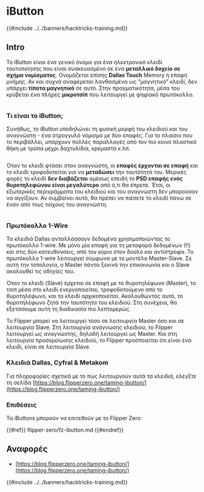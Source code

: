 # iButton

{{#include ../../banners/hacktricks-training.md}}

## Intro

Το iButton είναι ένα γενικό όνομα για ένα ηλεκτρονικό κλειδί ταυτοποίησης που είναι συσκευασμένο σε ένα **μεταλλικό δοχείο σε σχήμα νομίσματος**. Ονομάζεται επίσης **Dallas Touch** Memory ή επαφή μνήμης. Αν και συχνά αναφέρεται λανθασμένα ως “μαγνητικό” κλειδί, δεν υπάρχει **τίποτα μαγνητικό** σε αυτό. Στην πραγματικότητα, μέσα του κρύβεται ένα πλήρες **μικροτσίπ** που λειτουργεί με ψηφιακό πρωτόκολλο.

<figure><img src="../../images/image (915).png" alt=""><figcaption></figcaption></figure>

### Τι είναι το iButton; <a href="#what-is-ibutton" id="what-is-ibutton"></a>

Συνήθως, το iButton υποδηλώνει τη φυσική μορφή του κλειδιού και του αναγνώστη - ένα στρογγυλό νόμισμα με δύο επαφές. Για το πλαίσιο που το περιβάλλει, υπάρχουν πολλές παραλλαγές από τον πιο κοινό πλαστικό θήκη με τρύπα μέχρι δαχτυλίδια, κρεμαστά κ.λπ.

<figure><img src="../../images/image (1078).png" alt=""><figcaption></figcaption></figure>

Όταν το κλειδί φτάσει στον αναγνώστη, οι **επαφές έρχονται σε επαφή** και το κλειδί τροφοδοτείται για να **μεταδώσει** την ταυτότητά του. Μερικές φορές το κλειδί **δεν διαβάζεται** αμέσως επειδή το **PSD επαφής ενός θυροτηλεφώνου είναι μεγαλύτερο** από ό,τι θα έπρεπε. Έτσι, οι εξωτερικές περιγράμματα του κλειδιού και του αναγνώστη δεν μπορούσαν να αγγίξουν. Αν συμβαίνει αυτό, θα πρέπει να πιέσετε το κλειδί πάνω σε έναν από τους τοίχους του αναγνώστη.

<figure><img src="../../images/image (290).png" alt=""><figcaption></figcaption></figure>

### **Πρωτόκολλο 1-Wire** <a href="#id-1-wire-protocol" id="id-1-wire-protocol"></a>

Τα κλειδιά Dallas ανταλλάσσουν δεδομένα χρησιμοποιώντας το πρωτόκολλο 1-wire. Με μόνο μία επαφή για τη μεταφορά δεδομένων (!!) και στις δύο κατευθύνσεις, από τον κύριο στον δούλο και αντίστροφα. Το πρωτόκολλο 1-wire λειτουργεί σύμφωνα με το μοντέλο Master-Slave. Σε αυτή την τοπολογία, ο Master πάντα ξεκινά την επικοινωνία και ο Slave ακολουθεί τις οδηγίες του.

Όταν το κλειδί (Slave) έρχεται σε επαφή με το θυροτηλέφωνο (Master), το τσιπ μέσα στο κλειδί ενεργοποιείται, τροφοδοτούμενο από το θυροτηλέφωνο, και το κλειδί αρχικοποιείται. Ακολουθώντας αυτό, το θυροτηλέφωνο ζητά την ταυτότητα του κλειδιού. Στη συνέχεια, θα εξετάσουμε αυτή τη διαδικασία πιο λεπτομερώς.

Το Flipper μπορεί να λειτουργεί τόσο σε λειτουργία Master όσο και σε λειτουργία Slave. Στη λειτουργία ανάγνωσης κλειδιού, το Flipper λειτουργεί ως αναγνώστης, δηλαδή λειτουργεί ως Master. Και στη λειτουργία προσομοίωσης κλειδιού, το Flipper προσποιείται ότι είναι ένα κλειδί, είναι σε λειτουργία Slave.

### Κλειδιά Dallas, Cyfral & Metakom

Για πληροφορίες σχετικά με το πώς λειτουργούν αυτά τα κλειδιά, ελέγξτε τη σελίδα [https://blog.flipperzero.one/taming-ibutton/](https://blog.flipperzero.one/taming-ibutton/)

### Επιθέσεις

Τα iButtons μπορούν να επιτεθούν με το Flipper Zero:

{{#ref}}
flipper-zero/fz-ibutton.md
{{#endref}}

## Αναφορές

- [https://blog.flipperzero.one/taming-ibutton/](https://blog.flipperzero.one/taming-ibutton/)

{{#include ../../banners/hacktricks-training.md}}
